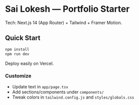 # Sai Lokesh — Portfolio Starter

Tech: Next.js 14 (App Router) + Tailwind + Framer Motion.

## Quick Start
```bash
npm install
npm run dev
```
Deploy easily on Vercel.

### Customize
- Update text in `app/page.tsx`
- Add sections/components under `components/`
- Tweak colors in `tailwind.config.js` and `styles/globals.css`
